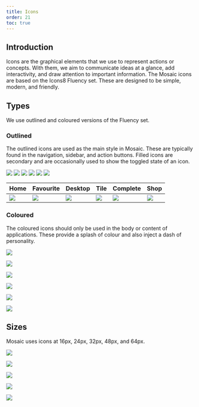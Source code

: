 ```yaml
---
title: Icons
order: 21
toc: true
---
```

## Introduction

Icons are the graphical elements that we use to represent actions or concepts. With them, we aim to communicate ideas at a glance, add interactivity, and draw attention to important information. The Mosaic icons are based on the Icons8 Fluency set. These are designed to be simple, modern, and friendly.

## Types

We use outlined and coloured versions of the Fluency set.

### Outlined

The outlined icons are used as the main style in Mosaic. These are typically found in the navigation, sidebar, and action buttons. Filled icons are secondary and are occasionally used to show the toggled state of an icon.

<p float="left">
  <img src="/assets/img/home32.svg" />
  <img src="/assets/img/star32.svg" /> 
  <img src="assets/img/home-office32.svg" />
  <img src="/assets/img/thumbnails32.svg" />
  <img src="/assets/img/inspection32.svg" /> 
  <img src="/assets/img/online-store32.svg" />
</p>

| Home | Favourite | Desktop | Tile | Complete | Shop |
| --- | --- | --- | --- | --- | --- |
| ![](/assets/img/home32.svg) | ![](/assets/img/star32.svg) | ![](assets/img/home-office32.svg) | ![](/assets/img/thumbnails32.svg) | ![](/assets/img/inspection32.svg) | ![](/assets/img/online-store32.svg) |

### Coloured

The coloured icons should only be used in the body or content of applications. These provide a splash of colour and also inject a dash of personality.

![](/assets/img/home-colour32.svg)

![](/assets/img/star-colour32.svg)

![](/assets/img/home-office-colour32.svg)

![](/assets/img/thumbnails-colour32.svg)

![](/assets/img/inspection-colour32.svg)

![](/assets/img/online-store-colour32.svg)

## Sizes

Mosaic uses icons at 16px, 24px, 32px, 48px, and 64px.

![](/assets/img/home16.svg)

![](/assets/img/home24.svg)

![](/assets/img/home32.svg)

![](/assets/img/home48.svg)

![](/assets/img/home64.svg)